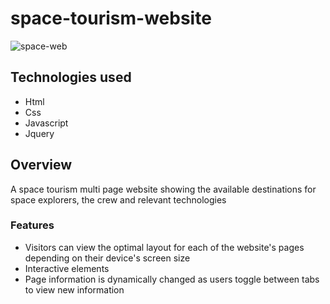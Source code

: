 # space-tourism-website


![space-web](https://user-images.githubusercontent.com/81034876/174974044-5b7707cb-bcd7-4a4a-8fb0-2986555734bd.png)


## Technologies used
- Html
- Css
- Javascript
- Jquery

## Overview

A space tourism multi page website showing the available destinations for space explorers, the crew and relevant technologies

### Features
- Visitors can view the optimal layout for each of the website's pages depending on their device's screen size
- Interactive elements
- Page information is dynamically changed as users toggle between tabs to view new information
